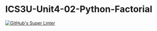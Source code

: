 # ICS3U-Unit4-02-Python-Factorial

[![GitHub's Super Linter](https://github.com/Mikayla-Barthelette-1/ICS3U-Unit4-02-Python-Factorial/workflows/GitHub's%20Super%20Linter/badge.svg)](https://github.com/Mikayla-Barthelette-1/ICS3U-Unit4-02-Python-Factorial/actions)
